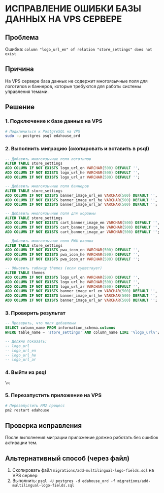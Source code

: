 # ИСПРАВЛЕНИЕ ОШИБКИ БАЗЫ ДАННЫХ НА VPS СЕРВЕРЕ

## Проблема
Ошибка: `column "logo_url_en" of relation "store_settings" does not exist`

## Причина
На VPS сервере база данных не содержит многоязычные поля для логотипов и баннеров, которые требуются для работы системы управления темами.

## Решение

### 1. Подключение к базе данных на VPS
```bash
# Подключиться к PostgreSQL на VPS
sudo -u postgres psql edahouse_ord
```

### 2. Выполнить миграцию (скопировать и вставить в psql)
```sql
-- Добавить многоязычные поля логотипов
ALTER TABLE store_settings 
ADD COLUMN IF NOT EXISTS logo_url_en VARCHAR(500) DEFAULT '',
ADD COLUMN IF NOT EXISTS logo_url_he VARCHAR(500) DEFAULT '',
ADD COLUMN IF NOT EXISTS logo_url_ar VARCHAR(500) DEFAULT '';

-- Добавить многоязычные поля баннеров  
ALTER TABLE store_settings 
ADD COLUMN IF NOT EXISTS banner_image_url_en VARCHAR(500) DEFAULT '',
ADD COLUMN IF NOT EXISTS banner_image_url_he VARCHAR(500) DEFAULT '',
ADD COLUMN IF NOT EXISTS banner_image_url_ar VARCHAR(500) DEFAULT '';

-- Добавить многоязычные поля для корзины
ALTER TABLE store_settings 
ADD COLUMN IF NOT EXISTS cart_banner_image_en VARCHAR(500) DEFAULT '',
ADD COLUMN IF NOT EXISTS cart_banner_image_he VARCHAR(500) DEFAULT '',
ADD COLUMN IF NOT EXISTS cart_banner_image_ar VARCHAR(500) DEFAULT '';

-- Добавить многоязычные поля PWA иконок
ALTER TABLE store_settings 
ADD COLUMN IF NOT EXISTS pwa_icon_en VARCHAR(500) DEFAULT '',
ADD COLUMN IF NOT EXISTS pwa_icon_he VARCHAR(500) DEFAULT '',
ADD COLUMN IF NOT EXISTS pwa_icon_ar VARCHAR(500) DEFAULT '';

-- Обновить таблицу themes (если существует)
ALTER TABLE themes 
ADD COLUMN IF NOT EXISTS logo_url_en VARCHAR(500) DEFAULT '',
ADD COLUMN IF NOT EXISTS logo_url_he VARCHAR(500) DEFAULT '',
ADD COLUMN IF NOT EXISTS logo_url_ar VARCHAR(500) DEFAULT '',
ADD COLUMN IF NOT EXISTS banner_image_url_en VARCHAR(500) DEFAULT '',
ADD COLUMN IF NOT EXISTS banner_image_url_he VARCHAR(500) DEFAULT '',
ADD COLUMN IF NOT EXISTS banner_image_url_ar VARCHAR(500) DEFAULT '';
```

### 3. Проверить результат
```sql
-- Проверить, что поля добавлены
SELECT column_name FROM information_schema.columns 
WHERE table_name = 'store_settings' AND column_name LIKE '%logo_url%';

-- Должно показать:
-- logo_url
-- logo_url_en  
-- logo_url_he
-- logo_url_ar
```

### 4. Выйти из psql
```sql
\q
```

### 5. Перезапустить приложение на VPS
```bash
# Перезапустить PM2 процесс
pm2 restart edahouse
```

## Проверка исправления
После выполнения миграции приложение должно работать без ошибок активации тем.

## Альтернативный способ (через файл)
1. Скопировать файл `migrations/add-multilingual-logo-fields.sql` на VPS сервер
2. Выполнить: `psql -U postgres -d edahouse_ord -f migrations/add-multilingual-logo-fields.sql`